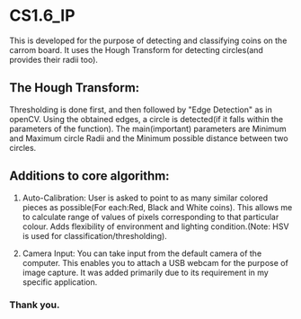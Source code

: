 # CS1.6_IP
This is developed for the purpose of detecting and classifying coins on the carrom board.
It uses the Hough Transform for detecting circles(and provides their radii too).

## The Hough Transform:
Thresholding is done first, and then followed by "Edge Detection" as in openCV.
Using the obtained edges, a circle is detected(if it falls within the parameters of the function).
The main(important) parameters are Minimum and Maximum circle Radii and the Minimum possible distance between two circles.

## Additions to core algorithm:
1. Auto-Calibration: User is asked to point to as many similar colored pieces as possible(For each:Red, Black and White coins).
This allows me to calculate range of values of pixels corresponding to that particular colour.
Adds flexibility of environment and lighting condition.(Note: HSV is used for classification/thresholding).

2. Camera Input: You can take input from the default camera of the computer.
This enables you to attach a USB webcam for the purpose of image capture.
It was added primarily due to its requirement in my specific application.

### Thank you.
